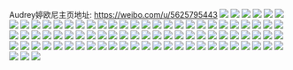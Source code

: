 Audrey婷欧尼主页地址: https://weibo.com/u/5625795443 
![](https://wx4.sinaimg.cn/mw2000/0068Jgobly1h96yqfagctj30u0140jzj.jpg) 
![](https://wx4.sinaimg.cn/mw2000/0068Jgobly1h96yqey91ij30u0140wl9.jpg) 
![](https://wx4.sinaimg.cn/mw2000/0068Jgobly1h96ysid23yj30u014gqaj.jpg) 
![](https://wx4.sinaimg.cn/mw2000/0068Jgobly1h96yshvpu4j30rp0tv452.jpg) 
![](https://wx4.sinaimg.cn/mw2000/0068Jgobly1h96yvcgzl8j30u0140q9u.jpg) 
![](https://wx4.sinaimg.cn/mw2000/0068Jgobly1h96yvc34ifj30u0140tfx.jpg) 
![](https://wx4.sinaimg.cn/mw2000/0068Jgobly1h8w75re7huj32c0340u0y.jpg) 
![](https://wx4.sinaimg.cn/mw2000/0068Jgobly1h8w75stfpwj31lw261npd.jpg) 
![](https://wx4.sinaimg.cn/mw2000/0068Jgobly1h8w75q55zdj32c02c0x6p.jpg) 
![](https://wx4.sinaimg.cn/mw2000/0068Jgobly1h8iuarpuafj32c0340e82.jpg) 
![](https://wx4.sinaimg.cn/mw2000/0068Jgobly1h8iuaszli8j33402c0hdu.jpg) 
![](https://wx4.sinaimg.cn/mw2000/0068Jgobly1h8iubef2ohj32c0340b2a.jpg) 
![](https://wx4.sinaimg.cn/mw2000/0068Jgobly1h8iud7kn25j32712yw4qr.jpg) 
![](https://wx4.sinaimg.cn/mw2000/0068Jgobly1h7jwawi08uj30n01dsaf1.jpg) 
![](https://wx4.sinaimg.cn/mw2000/0068Jgobly1h7jwcsigkjj30c808rglw.jpg) 
![](https://wx4.sinaimg.cn/mw2000/0068Jgobly1h6hrvrhmn6j30u0141wng.jpg) 
![](https://wx4.sinaimg.cn/mw2000/0068Jgobly1h5lij0ydpjj30u0140jwy.jpg) 
![](https://wx4.sinaimg.cn/mw2000/0068Jgobly1h5lihvlfflj30u0140q9g.jpg) 
![](https://wx4.sinaimg.cn/mw2000/0068Jgobly1h5l63ssfo7j313u0tu0z7.jpg) 
![](https://wx4.sinaimg.cn/mw2000/0068Jgobly1h5axj41w3gj30n01dswq1.jpg) 
![](https://wx4.sinaimg.cn/mw2000/0068Jgobly1h5axlqg9gmj30n01dswq3.jpg) 
![](https://wx4.sinaimg.cn/mw2000/0068Jgobly1h5axlr60pcj30n01dszwt.jpg) 
![](https://wx4.sinaimg.cn/mw2000/0068Jgobly1h5axls1fmnj30n01dswq6.jpg) 
![](https://wx4.sinaimg.cn/mw2000/0068Jgobly1h5axj2vhghj32c0340npe.jpg) 
![](https://wx4.sinaimg.cn/mw2000/0068Jgobly1h5axm86hw7j32c03401kz.jpg) 
![](https://wx4.sinaimg.cn/mw2000/0068Jgobly1h4w92od5ssj30u0140jyp.jpg) 
![](https://wx4.sinaimg.cn/mw2000/0068Jgobly1h4w92p4bpzj31420u0gv1.jpg) 
![](https://wx4.sinaimg.cn/mw2000/0068Jgobly1h4w92ne2stj30u0145gv8.jpg) 
![](https://wx4.sinaimg.cn/mw2000/0068Jgobly1h4w92pll2rj30u01400z0.jpg) 
![](https://wx4.sinaimg.cn/mw2000/0068Jgobly1h4w92t68u3j30u014012a.jpg) 
![](https://wx4.sinaimg.cn/mw2000/0068Jgobly1h4w92q6rdrj30u014078m.jpg) 
![](https://wx4.sinaimg.cn/mw2000/0068Jgobly1h4w92txqn4j30u0140afd.jpg) 
![](https://wx4.sinaimg.cn/mw2000/0068Jgobly1h4w94scnz4j30mi0u0wik.jpg) 
![](https://wx4.sinaimg.cn/mw2000/0068Jgobly1h4w94rthmmj30u014045z.jpg) 
![](https://wx4.sinaimg.cn/mw2000/0068Jgobly1h3mundtoc2j32c0340e82.jpg) 
![](https://wx4.sinaimg.cn/mw2000/0068Jgobly1h3j176v2v1j31o0280hdt.jpg) 
![](https://wx4.sinaimg.cn/mw2000/0068Jgobly1h3j1brg27zj30mb0qwtga.jpg) 
![](https://wx4.sinaimg.cn/mw2000/0068Jgobly1h3j1b1agemj32c0340x6p.jpg) 
![](https://wx4.sinaimg.cn/mw2000/0068Jgobly1h3j19r80x6j32io1w0hdu.jpg) 
![](https://wx4.sinaimg.cn/mw2000/0068Jgobly1h3j1b2aaa5j31w02jlhdt.jpg) 
![](https://wx4.sinaimg.cn/mw2000/0068Jgobly1h3j177qqyhj32c0340npd.jpg) 
![](https://wx4.sinaimg.cn/mw2000/0068Jgobly1h3j19sp6qqj32c0340e82.jpg) 
![](https://wx4.sinaimg.cn/mw2000/0068Jgobly1h3j19xjrmsj32c0340e81.jpg) 
![](https://wx4.sinaimg.cn/mw2000/0068Jgobly1h3j19vx1nfj32c0340x6p.jpg) 
![](https://wx4.sinaimg.cn/mw2000/0068Jgobly1h3duiqbfcrj31w01w0qv5.jpg) 
![](https://wx4.sinaimg.cn/mw2000/0068Jgobly1h38ojf9xy8j31w02iob29.jpg) 
![](https://wx4.sinaimg.cn/mw2000/0068Jgobly1h38ojeou5sj31o0280x6p.jpg) 
![](https://wx4.sinaimg.cn/mw2000/0068Jgobly1h2tv0cyoctj31w02ioe81.jpg) 
![](https://wx4.sinaimg.cn/mw2000/0068Jgobly1h2tv0gfaktj31o0280qui.jpg) 
![](https://wx4.sinaimg.cn/mw2000/0068Jgobly1h2aii5302yj32c0340kjm.jpg) 
![](https://wx4.sinaimg.cn/mw2000/0068Jgobly1h24iy28xn2j32c03407wi.jpg) 
![](https://wx4.sinaimg.cn/mw2000/0068Jgobly1h24iy17d8rj30mi0u011r.jpg) 
![](https://wx4.sinaimg.cn/mw2000/0068Jgobly1h24iy0irmij32c0340npe.jpg) 
![](https://wx4.sinaimg.cn/mw2000/0068Jgobly1h24iy7rii1j32c03407wi.jpg) 
![](https://wx4.sinaimg.cn/mw2000/0068Jgobly1h24j1qdt46j32c02c0x6p.jpg) 
![](https://wx4.sinaimg.cn/mw2000/0068Jgobly1h24iy6ag9dj32c0340b2a.jpg) 
![](https://wx4.sinaimg.cn/mw2000/0068Jgobly1h24j2necq2j30mi0owwjk.jpg) 
![](https://wx4.sinaimg.cn/mw2000/0068Jgobly1h1wedkz9tkj32c02c07wi.jpg) 
![](https://wx4.sinaimg.cn/mw2000/0068Jgobly1h1wedg4eblj32c02c0npd.jpg) 
![](https://wx4.sinaimg.cn/mw2000/0068Jgobly1h1wedfazxjj32c02c0b2a.jpg) 
![](https://wx4.sinaimg.cn/mw2000/0068Jgobly1h1wedh6lnjj32c02c01kz.jpg) 
![](https://wx4.sinaimg.cn/mw2000/0068Jgobly1h1wein03vaj31o0280u0x.jpg) 
![](https://wx4.sinaimg.cn/mw2000/0068Jgobly1h1wedjzzfkj32c02c0x6p.jpg) 
![](https://wx4.sinaimg.cn/mw2000/0068Jgobly1h1wedi8s76j328c28cu0x.jpg) 
![](https://wx4.sinaimg.cn/mw2000/0068Jgobly1h1wefeta0aj30u0140132.jpg) 
![](https://wx4.sinaimg.cn/mw2000/0068Jgobly1h1wedj5mwgj32762764qq.jpg) 
![](https://wx4.sinaimg.cn/mw2000/0068Jgobly1h1ijat5hx0j312x0l3jxj.jpg) 
![](https://wx4.sinaimg.cn/mw2000/0068Jgobly1h1ijatkfhej31631grkgg.jpg) 
![](https://wx4.sinaimg.cn/mw2000/0068Jgobly1h178f9aounj313t0u0do0.jpg) 
![](https://wx4.sinaimg.cn/mw2000/0068Jgobly1h178f8su9vj30u012odr6.jpg) 
![](https://wx4.sinaimg.cn/mw2000/0068Jgobly1h16uzba4zfj32c0340hdu.jpg) 
![](https://wx4.sinaimg.cn/mw2000/0068Jgobly1h16uzct2u1j32c03407wi.jpg) 
![](https://wx4.sinaimg.cn/mw2000/0068Jgobly1h16uwj21grj30mi0u0wlj.jpg) 
![](https://wx4.sinaimg.cn/mw2000/0068Jgobly1h16uzbwpd0j30j60j6acj.jpg) 
![](https://wx4.sinaimg.cn/mw2000/0068Jgobly1h0rw0oha8dj31o81o8b29.jpg) 
![](https://wx4.sinaimg.cn/mw2000/0068Jgobly1h0rw0ovnmzj30ku0k4dhz.jpg) 
![](https://wx4.sinaimg.cn/mw2000/0068Jgobly1h0lyl1c3fij31o0280npd.jpg) 
![](https://wx4.sinaimg.cn/mw2000/0068Jgobly1h0lylqt1psj30n01dsqhh.jpg) 
![](https://wx4.sinaimg.cn/mw2000/0068Jgobly1h0gol7qbqxj30n01dsjxj.jpg) 
![](https://wx4.sinaimg.cn/mw2000/0068Jgobly1h0bhpzejtjj30mz0yagwd.jpg) 
![](https://wx4.sinaimg.cn/mw2000/0068Jgobly1h0gp0mz34pj32c02c0npd.jpg) 
![](https://wx4.sinaimg.cn/mw2000/0068Jgobly1h0gp0ncuapj30mi0ghteg.jpg) 
![](https://wx4.sinaimg.cn/mw2000/0068Jgobly1h0gpbdfhrlj31w01w04qq.jpg) 
![](https://wx4.sinaimg.cn/mw2000/0068Jgobly1h0gpbeldkgj33402c0e83.jpg) 
